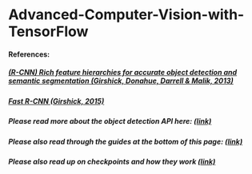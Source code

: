 # Advanced-Computer-Vision-with-TensorFlow

#### References:

##### [(R-CNN) Rich feature hierarchies for accurate object detection and semantic segmentation (Girshick, Donahue, Darrell & Malik, 2013)](https://arxiv.org/abs/1311.2524)
  
##### [Fast R-CNN (Girshick, 2015)](https://arxiv.org/abs/1504.08083)

##### Please read more about the object detection API here: [(link)](https://github.com/tensorflow/models/tree/master/research/object_detection)

##### Please also read through the guides at the bottom of this page: [(link)](https://github.com/tensorflow/models/blob/master/research/object_detection/g3doc/tf2.md)
##### Please also read up on checkpoints and how they work [(link)](https://www.tensorflow.org/guide/checkpoint)
